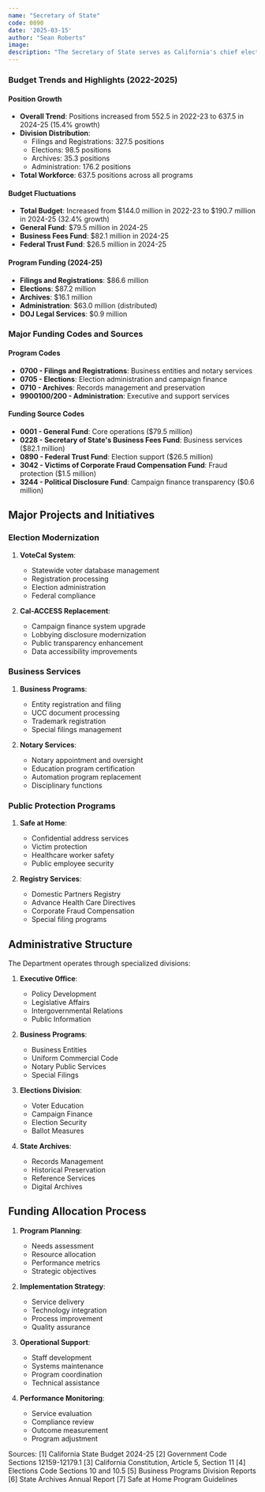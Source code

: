 ```yaml
---
name: "Secretary of State"
code: 0890
date: '2025-03-15'
author: "Sean Roberts"
image: 
description: "The Secretary of State serves as California's chief elections officer and is responsible for administering elections, managing business filings, maintaining state archives, and overseeing various public registries and programs."
---
```


### Budget Trends and Highlights (2022-2025)

#### Position Growth
- **Overall Trend**: Positions increased from 552.5 in 2022-23 to 637.5 in 2024-25 (15.4% growth)
- **Division Distribution**:
  - Filings and Registrations: 327.5 positions
  - Elections: 98.5 positions
  - Archives: 35.3 positions
  - Administration: 176.2 positions
- **Total Workforce**: 637.5 positions across all programs

#### Budget Fluctuations
- **Total Budget**: Increased from $144.0 million in 2022-23 to $190.7 million in 2024-25 (32.4% growth)
- **General Fund**: $79.5 million in 2024-25
- **Business Fees Fund**: $82.1 million in 2024-25
- **Federal Trust Fund**: $26.5 million in 2024-25

#### Program Funding (2024-25)
- **Filings and Registrations**: $86.6 million
- **Elections**: $87.2 million
- **Archives**: $16.1 million
- **Administration**: $63.0 million (distributed)
- **DOJ Legal Services**: $0.9 million

### Major Funding Codes and Sources

#### Program Codes
- **0700 - Filings and Registrations**: Business entities and notary services
- **0705 - Elections**: Election administration and campaign finance
- **0710 - Archives**: Records management and preservation
- **9900100/200 - Administration**: Executive and support services

#### Funding Source Codes
- **0001 - General Fund**: Core operations ($79.5 million)
- **0228 - Secretary of State's Business Fees Fund**: Business services ($82.1 million)
- **0890 - Federal Trust Fund**: Election support ($26.5 million)
- **3042 - Victims of Corporate Fraud Compensation Fund**: Fraud protection ($1.5 million)
- **3244 - Political Disclosure Fund**: Campaign finance transparency ($0.6 million)

## Major Projects and Initiatives

### Election Modernization

1. **VoteCal System**:
   - Statewide voter database management
   - Registration processing
   - Election administration
   - Federal compliance

2. **Cal-ACCESS Replacement**:
   - Campaign finance system upgrade
   - Lobbying disclosure modernization
   - Public transparency enhancement
   - Data accessibility improvements

### Business Services

1. **Business Programs**:
   - Entity registration and filing
   - UCC document processing
   - Trademark registration
   - Special filings management

2. **Notary Services**:
   - Notary appointment and oversight
   - Education program certification
   - Automation program replacement
   - Disciplinary functions

### Public Protection Programs

1. **Safe at Home**:
   - Confidential address services
   - Victim protection
   - Healthcare worker safety
   - Public employee security

2. **Registry Services**:
   - Domestic Partners Registry
   - Advance Health Care Directives
   - Corporate Fraud Compensation
   - Special filing programs

## Administrative Structure

The Department operates through specialized divisions:

1. **Executive Office**:
   - Policy Development
   - Legislative Affairs
   - Intergovernmental Relations
   - Public Information

2. **Business Programs**:
   - Business Entities
   - Uniform Commercial Code
   - Notary Public Services
   - Special Filings

3. **Elections Division**:
   - Voter Education
   - Campaign Finance
   - Election Security
   - Ballot Measures

4. **State Archives**:
   - Records Management
   - Historical Preservation
   - Reference Services
   - Digital Archives

## Funding Allocation Process

1. **Program Planning**:
   - Needs assessment
   - Resource allocation
   - Performance metrics
   - Strategic objectives

2. **Implementation Strategy**:
   - Service delivery
   - Technology integration
   - Process improvement
   - Quality assurance

3. **Operational Support**:
   - Staff development
   - Systems maintenance
   - Program coordination
   - Technical assistance

4. **Performance Monitoring**:
   - Service evaluation
   - Compliance review
   - Outcome measurement
   - Program adjustment

Sources:
[1] California State Budget 2024-25
[2] Government Code Sections 12159-12179.1
[3] California Constitution, Article 5, Section 11
[4] Elections Code Sections 10 and 10.5
[5] Business Programs Division Reports
[6] State Archives Annual Report
[7] Safe at Home Program Guidelines 